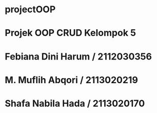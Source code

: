 # projectOOP
# Projek OOP CRUD Kelompok 5 
# Febiana Dini Harum / 2112030356
# M. Muflih Abqori / 2113020219
# Shafa Nabila Hada / 2113020170

